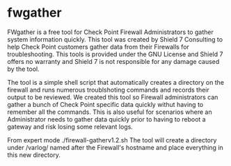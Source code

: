 # fwgather
FWgather is a free tool for Check Point Firewall Administrators to gather system information quickly. This tool was created by Shield 7 Consulting to help Check Point customers gather data from their Firewalls for troubleshooting. This tools is provided under the GNU License and Shield 7 offers no warranty and Shield 7 is not responsible for any damage caused by the tool.

The tool is a simple shell script that automatically creates a directory on the firewall and runs numerous troublshoting commands and records their output to be reviewed.  We created this tool so Firewall administrators can gather a bunch of Check Point specific data quickly withut having to remember all the commands. This is also useful for scenarios where an Administrator needs to gather data quickly prior to having to reboot a gateway and risk losing some relevant logs. 

From expert mode ./firewall-gatherv1.2.sh
The tool will create a directory under /varlog/ named after the Firewall's hostname and place everything in this new directory. 
